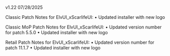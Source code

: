 v1.22 07/28/2025

Classic Patch Notes for ElvUI_xScarlifeUI:
• Updated installer with new logo

Classic MoP Patch Notes for ElvUI_xScarlifeUI:
• Updated version number for patch 5.5.0
• Updated installer with new logo

Retail Patch Notes for ElvUI_xScarlifeUI:
• Updated version number for patch 11.1.7
• Updated installer with new logo